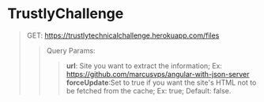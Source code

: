 # TrustlyChallenge

> GET: https://trustlytechnicalchallenge.herokuapp.com/files
>> Query Params: 
>>> <b>url</b>: Site you want to extract the information; Ex:  https://github.com/marcusvps/angular-with-json-server<br/>
>>> <b>forceUpdate</b>:Set to true if you want the site's HTML not to be fetched from the cache; Ex: true; Default: false.


